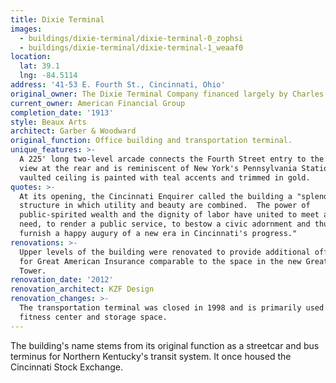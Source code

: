 ```yaml
---
title: Dixie Terminal
images:
  - buildings/dixie-terminal/dixie-terminal-0_zophsi
  - buildings/dixie-terminal/dixie-terminal-1_weaaf0
location:
  lat: 39.1
  lng: -84.5114
address: '41-53 E. Fourth St., Cincinnati, Ohio'
original_owner: The Dixie Terminal Company financed largely by Charles and Robert Taft
current_owner: American Financial Group
completion_date: '1913'
style: Beaux Arts
architect: Garber & Woodward
original_function: Office building and transportation terminal.
unique_features: >-
  A 225' long two-level arcade connects the Fourth Street entry to the river
  view at the rear and is reminiscent of New York's Pennsylvania Station.  Its
  vaulted ceiling is painted with teal accents and trimmed in gold.
quotes: >-
  At its opening, the Cincinnati Enquirer called the building a "splendid
  structure in which utility and beauty are combined.  The power of
  public-spirited wealth and the dignity of labor have united to meet a public
  need, to render a public service, to bestow a civic adornment and thus to
  furnish a happy augury of a new era in Cincinnati's progress."
renovations: >-
  Upper levels of the building were renovated to provide additional office space
  for Great American Insurance comparable to the space in the new Great American
  Tower.
renovation_date: '2012'
renovation_architect: KZF Design
renovation_changes: >-
  The transportation terminal was closed in 1998 and is primarily used as a
  fitness center and storage space.
---
```


The building's name stems from its original function as a streetcar and bus terminus for Northern Kentucky's transit system. It once housed the Cincinnati Stock Exchange.
